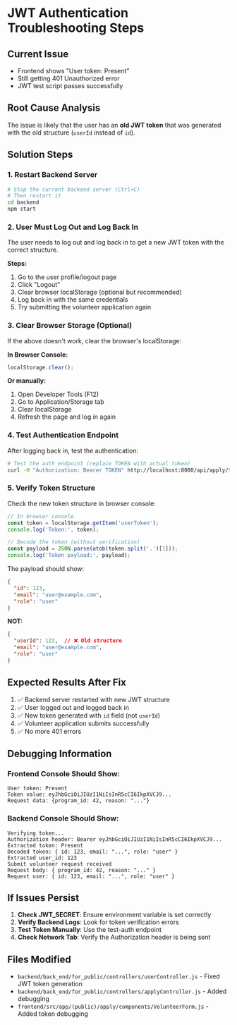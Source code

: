 # JWT Authentication Troubleshooting Steps

## Current Issue
- Frontend shows "User token: Present" 
- Still getting 401 Unauthorized error
- JWT test script passes successfully

## Root Cause Analysis
The issue is likely that the user has an **old JWT token** that was generated with the old structure (`userId` instead of `id`).

## Solution Steps

### 1. **Restart Backend Server**
```bash
# Stop the current backend server (Ctrl+C)
# Then restart it
cd backend
npm start
```

### 2. **User Must Log Out and Log Back In**
The user needs to log out and log back in to get a new JWT token with the correct structure.

**Steps:**
1. Go to the user profile/logout page
2. Click "Logout" 
3. Clear browser localStorage (optional but recommended)
4. Log back in with the same credentials
5. Try submitting the volunteer application again

### 3. **Clear Browser Storage (Optional)**
If the above doesn't work, clear the browser's localStorage:

**In Browser Console:**
```javascript
localStorage.clear();
```

**Or manually:**
1. Open Developer Tools (F12)
2. Go to Application/Storage tab
3. Clear localStorage
4. Refresh the page and log in again

### 4. **Test Authentication Endpoint**
After logging back in, test the authentication:

```bash
# Test the auth endpoint (replace TOKEN with actual token)
curl -H "Authorization: Bearer TOKEN" http://localhost:8080/api/apply/test-auth
```

### 5. **Verify Token Structure**
Check the new token structure in browser console:

```javascript
// In browser console
const token = localStorage.getItem('userToken');
console.log('Token:', token);

// Decode the token (without verification)
const payload = JSON.parse(atob(token.split('.')[1]));
console.log('Token payload:', payload);
```

The payload should show:
```json
{
  "id": 123,
  "email": "user@example.com", 
  "role": "user"
}
```

**NOT:**
```json
{
  "userId": 123,  // ❌ Old structure
  "email": "user@example.com",
  "role": "user"
}
```

## Expected Results After Fix

1. ✅ Backend server restarted with new JWT structure
2. ✅ User logged out and logged back in
3. ✅ New token generated with `id` field (not `userId`)
4. ✅ Volunteer application submits successfully
5. ✅ No more 401 errors

## Debugging Information

### Frontend Console Should Show:
```
User token: Present
Token value: eyJhbGciOiJIUzI1NiIsInR5cCI6IkpXVCJ9...
Request data: {program_id: 42, reason: "..."}
```

### Backend Console Should Show:
```
Verifying token...
Authorization header: Bearer eyJhbGciOiJIUzI1NiIsInR5cCI6IkpXVCJ9...
Extracted token: Present
Decoded token: { id: 123, email: "...", role: "user" }
Extracted user_id: 123
Submit volunteer request received
Request body: { program_id: 42, reason: "..." }
Request user: { id: 123, email: "...", role: "user" }
```

## If Issues Persist

1. **Check JWT_SECRET**: Ensure environment variable is set correctly
2. **Verify Backend Logs**: Look for token verification errors
3. **Test Token Manually**: Use the test-auth endpoint
4. **Check Network Tab**: Verify the Authorization header is being sent

## Files Modified
- `backend/back_end/for_public/controllers/userController.js` - Fixed JWT token generation
- `backend/back_end/for_public/controllers/applyController.js` - Added debugging
- `frontend/src/app/(public)/apply/components/VolunteerForm.js` - Added token debugging
